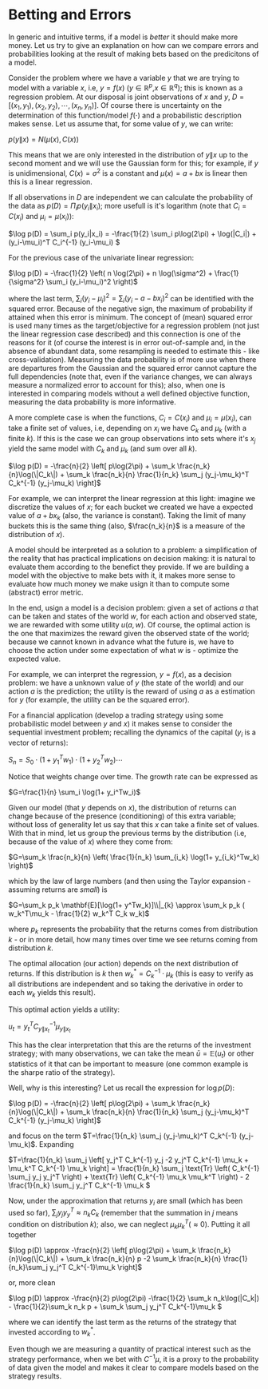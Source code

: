 # Betting and Errors


In generic and intuitive terms, if a model is _better_ it should make more money. Let us try to give an explanation on how can we compare errors and probabilities looking at the result of making bets based on the predicitons of a model. 


Consider the problem where we have a variable $y$ that we are trying to model with a variable $x$, i.e, $y=f(x)$ ($y \in \mathbb{R}^p$,$x \in \mathbb{R}^q$); this is known as a regression problem. At our disposal is joint observations of $x$ and $y$, $D=[(x_1,y_1),(x_2,y_2),\cdots,(x_n,y_n)]$. Of course there is uncertainty on the determination of this function/model $f(\cdot)$ and a probabilistic description makes sense. Let us assume that, for some value of $y$, we can write:


$p(y\|x) = N(\mu(x),C(x))$

This means that we are only interested in the distribution of $y\|x$ up to the second moment and we will use the Gaussian form for this; for example, if $y$ is unidimensional, $C(x)=\sigma^2$ is a constant and $\mu(x)=a+bx$ is linear then this is a linear regression.





If all observations in $D$ are independent we can calculate the probability of the data as $p(D) = \Pi_i p(y_i\|x_i)$; more usefull is it's logarithm (note that $C_i = C(x_i)$ and $\mu_i=\mu(x_i)$):

$\log p(D) = \sum_i p(y_i\|x_i) = -\frac{1}{2} \sum_i p\log(2\pi) + \log(\|C_i\|) + (y_i-\mu_i)^T C_i^{-1} (y_i-\mu_i) $

For the previous case of the univariate linear regression: 

$\log p(D) = -\frac{1}{2} \left( n \log(2\pi) + n \log(\sigma^2) + \frac{1}{\sigma^2} \sum_i (y_i-\mu_i)^2 \right)$

where the last term, $\sum_i (y_i-\mu_i)^2 = \sum_i (y_i-a-bx_i)^2$ can be identified with the squared error. Because of the negative sign, the maximum of probability if attained when this error is minimum. The concept of (mean) squared error is used many times as the target/objective for a regression problem (not just the linear regression case described) and this connection is one of the reasons for it (of course the interest is in error out-of-sample and, in the absence of abundant data, some resampling is needed to estimate this - like cross-validation). Measuring the data probability is of more use when there are departures from the Gaussian and the squared error cannot capture the full dependencies (note that, even if the variance changes, we can always measure a normalized error to account for this); also, when one is interested in comparing models without a well defined objective function, measuring the data probability is more informative.


A more complete case is when the functions, $C_i = C(x_i)$ and $\mu_i=\mu(x_i)$, can take a finite set of values, i.e, depending on $x_i$ we have $C_k$ and $\mu_k$ (with a finite $k$). If this is the case we can group observations into sets where it's $x_j$ yield the same model with $C_k$ and $\mu_k$ (and sum over all $k$).

$\log p(D) = -\frac{n}{2} \left[ p\log(2\pi) + \sum_k \frac{n_k}{n}\log(\|C_k\|) + \sum_k \frac{n_k}{n} \frac{1}{n_k} \sum_j (y_j-\mu_k)^T C_k^{-1} (y_j-\mu_k) \right]$

For example, we can interpret the linear regression at this light: imagine we discretize the values of $x$; for each bucket we created we have a expected value of $a+bx_k$ (also, the variance is constant). Taking the limit of many buckets this is the same thing (also, $\frac{n_k}{n}$ is a measure of the distribution of $x$).


A model should be interpreted as a solution to a problem: a simplification of the reality that has practical implications on decision making: it is natural to evaluate them according to the benefict they provide. If we are building a model with the objective to make bets with it, it makes more sense to evaluate how much money we make usign it than to compute some (abstract) error metric. 

In the end, usign a model is a decision problem: given a set of actions $a$ that can be taken and states of the world $w$, for each action and observed state, we are rewarded with some utility $u(a,w)$. Of course, the optimal action is the one that maximizes the reward given the observed state of the world; because we cannot known in advance what the future is, we have to choose the action under some expectation of what $w$ is - optimize the expected value.  

For example, we can interpret the regression, $y=f(x)$, as a decision problem: we have a unknown value of $y$ (the state of the world) and our action $a$ is the prediction; the utility is the reward of using $a$ as a estimation for $y$ (for example, the utility can be the squared error). 


For a financial application (develop a trading strategy using some probabilistic model between $y$ and $x$) it makes sense to consider the sequential investment problem; recalling the dynamics of the capital ($y_i$ is a vector of returns): 

$S_n=S_0 \cdot (1+ y_1^Tw_1) \cdot (1+ y_2^Tw_2) \cdots$

Notice that weights change over time. The growth rate can be expressed as

$G=\frac{1}{n} \sum_i \log(1+ y_i^Tw_i)$

Given our model (that $y$ depends on $x$), the distribution of returns can change because of the presence (conditioning) of this extra variable; without loss of generality let us say that this $x$ can take a finite set of values. With that in mind, let us group the previous terms by the distribution (i.e, because of the value of $x$) where they come from:

$G=\sum_k \frac{n_k}{n} \left( \frac{1}{n_k} \sum_{i_k} \log(1+ y_{i_k}^Tw_k) \right)$

which by the law of large numbers (and then using the Taylor expansion - assuming returns are _small_) is

$G=\sum_k p_k \mathbf{E}[\log(1+ y^Tw_k)]\\|_{k} \approx \sum_k p_k ( w_k^T\mu_k - \frac{1}{2}  w_k^T C_k w_k)$ 

where $p_k$ represents the probability that the returns comes from distribution $k$ - 
or in more detail, how many times over time we see returns coming from distribution $k$.

The optimal allocation (our action) depends on the next distribution of returns. If this distribution is $k$ then $w_k^* = C_k^{-1} \cdot \mu_k$ (this is easy to verify as all distributions are independent and so taking the derivative in order to each $w_k$ yields this result).


This optimal action yields a utility:

$u_t = y_t^T C_{y\|x_t}^{-1}\mu_{y\|x_t}$


This has the clear interpretation that this are the returns of the investment strategy; with many observations, we can take the mean $\bar{u} = \mathbb{E}(u_t)$ or other statistics of it that can be important to measure (one common example is the sharpe ratio of the strategy).


Well, why is this interesting? Let us recall the expression for $\log p(D)$:

$\log p(D) = -\frac{n}{2} \left[ p\log(2\pi) + \sum_k \frac{n_k}{n}\log(\|C_k\|) + \sum_k \frac{n_k}{n} \frac{1}{n_k} \sum_j (y_j-\mu_k)^T C_k^{-1} (y_j-\mu_k) \right]$

and focus on the term $T=\frac{1}{n_k} \sum_j (y_j-\mu_k)^T C_k^{-1} (y_j-\mu_k)$. Expanding

$T=\frac{1}{n_k} \sum_j \left[ y_j^T C_k^{-1} y_j -2 y_j^T C_k^{-1} \mu_k + \mu_k^T C_k^{-1} \mu_k \right] = 
\frac{1}{n_k} \sum_j \text{Tr} \left( C_k^{-1} \sum_j y_j y_j^T \right) + \text{Tr} \left( C_k^{-1} \mu_k \mu_k^T \right) - 2 \frac{1}{n_k} \sum_j y_j^T C_k^{-1} \mu_k $


Now, under the approximation that returns $y_i$ are small (which has been used so far), $\sum_j y_jy_y^T \approx n_k C_k$ (remember that the summation in $j$ means condition on distribution $k$); also, we can neglect $\mu_k \mu_k^T (\approx 0)$.  Putting it all together

$\log p(D) \approx -\frac{n}{2} \left[ p\log(2\pi) + \sum_k \frac{n_k}{n}\log(\|C_k\|) + \sum_k \frac{n_k}{n} p -2 \sum_k \frac{n_k}{n} \frac{1}{n_k}\sum_j y_j^T C_k^{-1}\mu_k \right]$

or, more clean

$\log p(D) \approx -\frac{n}{2} p\log(2\pi) -\frac{1}{2} \sum_k n_k\log(\|C_k\|) - \frac{1}{2}\sum_k n_k p + \sum_k \sum_j y_j^T C_k^{-1}\mu_k $


where we can identify the last term as the returns of the strategy that invested according to $w_k^*$.

Even though we are measuring a quantity of practical interest such as the strategy performance, when we bet with $C^{-1}\mu$, it is a proxy to the probability of data given the model and makes it clear to compare models based on the strategy results.

